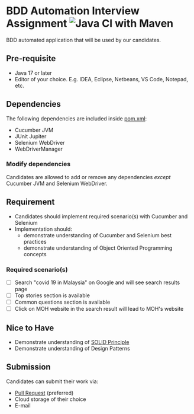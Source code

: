 # BDD Automation Interview Assignment ![Java CI with Maven](https://github.com/pos-my/java-bdd-interview/workflows/Java%20CI%20with%20Maven/badge.svg)
BDD automated application that will be used by our candidates.

## Pre-requisite
  - Java 17 or later
  - Editor of your choice. E.g. IDEA, Eclipse, Netbeans, VS Code, Notepad, etc.
  
## Dependencies
The following dependencies are included inside [pom.xml][2]:
  - Cucumber JVM
  - JUnit Jupiter
  - Selenium WebDriver
  - WebDriverManager

### Modify dependencies
Candidates are allowed to add or remove any dependencies _except_ Cucumber JVM and Selenium WebDriver.
  
## Requirement
  - Candidates should implement required scenario(s) with Cucumber and Selenium
  - Implementation should:
    - demonstrate understanding of Cucumber and Selenium best practices
    - demonstrate understanding of Object Oriented Programming concepts
  
### Required scenario(s)
  - [ ] Search "covid 19 in Malaysia" on Google and will see search results page
  - [ ] Top stories section is available
  - [ ] Common questions section is available
  - [ ] Click on MOH website in the search result will lead to MOH's website

## Nice to Have
  - Demonstrate understanding of [SOLID Principle][1]
  - Demonstrate understanding of Design Patterns
  
## Submission
Candidates can submit their work via:
  - [Pull Request][3] (preferred)
  - Cloud storage of their choice
  - E-mail
  
[1]: https://en.wikipedia.org/wiki/SOLID
[2]: ./pom.xml#L24
[3]: https://github.com/pos-my/java-bdd-interview/pulls
